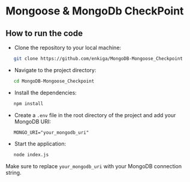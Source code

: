 # Mongoose & MongoDb CheckPoint

## How to run the code

- Clone the repository to your local machine:

```sh
   git clone https://github.com/enkiga/MongoDB-Mongoose_Checkpoint
```

- Navigate to the project directory:

```sh
   cd MongoDB-Mongoose_Checkpoint
```

- Install the dependencies:

```sh
   npm install
```

- Create a ```.env``` file in the root directory of the project and add your MongoDB URI:

```env
   MONGO_URI="your_mongodb_uri"
```

- Start the application:

```sh
   node index.js
```

Make sure to replace `your_mongodb_uri` with your MongoDB connection string.
